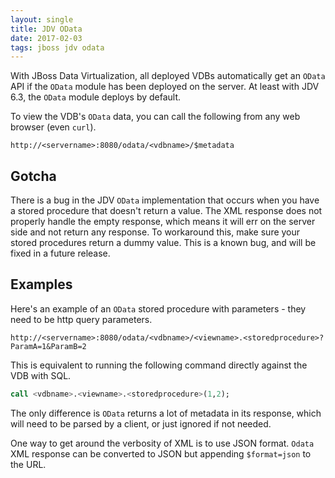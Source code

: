 ```yaml
---
layout: single
title: JDV OData
date: 2017-02-03
tags: jboss jdv odata
---
```


With JBoss Data Virtualization, all deployed VDBs automatically get an `OData` API if the `OData` module has been deployed on the server. At least with JDV 6.3, the `OData` module deploys by default.

To view the VDB's `OData` data, you can call the following from any web browser (even `curl`).
~~~
http://<servername>:8080/odata/<vdbname>/$metadata
~~~

## Gotcha
There is a bug in the JDV `OData` implementation that occurs when you have a stored procedure that doesn't return a value. The XML response does not properly handle the empty response, which means it will err on the server side and not return any response. To workaround this, make sure your stored procedures return a dummy value.  This is a known bug, and will be fixed in a future release.


## Examples
Here's an example of an `OData` stored procedure with parameters - they need to be http query parameters.
~~~
http://<servername>:8080/odata/<vdbname>/<viewname>.<storedprocedure>?ParamA=1&ParamB=2
~~~

This is equivalent to running the following command directly against the VDB with SQL.
```sql
call <vdbname>.<viewname>.<storedprocedure>(1,2);
```
The only difference is `OData` returns a lot of metadata in its response, which will need to be parsed by a client, or just ignored if not needed.

One way to get around the verbosity of XML is to use JSON format. `Odata` XML response can be converted to JSON but appending `$format=json` to the URL.
